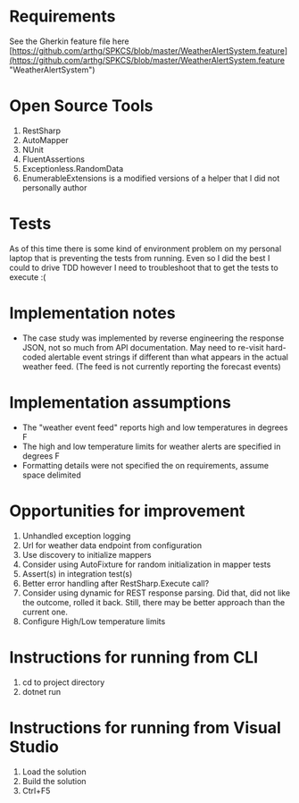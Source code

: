# Requirements
See the Gherkin feature file here [https://github.com/arthg/SPKCS/blob/master/WeatherAlertSystem.feature](https://github.com/arthg/SPKCS/blob/master/WeatherAlertSystem.feature "WeatherAlertSystem")

#  Open Source Tools
1. RestSharp
2. AutoMapper
3. NUnit
4. FluentAssertions
5. Exceptionless.RandomData
6. EnumerableExtensions is a modified versions of a helper that I did not personally author

# Tests
As of this time there is some kind of environment problem on my personal laptop that is preventing the tests from running.  Even so I did the best I could to drive TDD however I need to troubleshoot that to get the tests to execute :( 

# Implementation notes
* The case study was implemented by reverse engineering the response JSON, not so much from API documentation.  May need to re-visit hard-coded alertable event strings if different than what appears in the actual weather feed.  (The feed is not currently reporting the forecast events) 
# Implementation assumptions 
* The "weather event feed" reports high and low temperatures in degrees F
* The high and low temperature limits for weather alerts are specified in degrees F
* Formatting details were not specified the on requirements, assume space delimited

# Opportunities for improvement
1. Unhandled exception logging
2. Url for weather data endpoint from configuration
3. Use discovery to initialize mappers
4. Consider using AutoFixture for random initialization in mapper tests
5. Assert(s) in integration test(s)
6. Better error handling after RestSharp.Execute call?
7. Consider using dynamic for REST response parsing.  Did that, did not like the outcome, rolled it back.  Still, there may be better approach than the current one.
8. Configure High/Low temperature limits

# Instructions for running from CLI
1. cd to project directory
2. dotnet run 

# Instructions for running from Visual Studio
1. Load the solution
2. Build the solution
3. Ctrl+F5